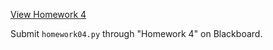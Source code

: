 ---
---

[View Homework 4](homework04.html)  

Submit ````homework04.py```` through "Homework 4" on Blackboard.


